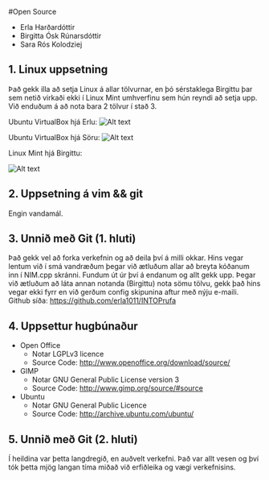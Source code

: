 #Open Source

* Erla Harðardóttir
* Birgitta Ósk Rúnarsdóttir
* Sara Rós Kolodziej

## 1. Linux uppsetning

Það gekk illa að setja Linux á allar tölvurnar, en þó sérstaklega Birgittu þar sem netið
virkaði ekki í Linux Mint umhverfinu sem hún reyndi að setja upp.  Við enduðum á að nota 
bara 2 tölvur í stað 3.  

Ubuntu VirtualBox hjá Erlu:
![Alt text](https://fbcdn-sphotos-e-a.akamaihd.net/hphotos-ak-frc3/1377019_10151803494283876_178533015_n.jpg)

Ubuntu VirtualBox hjá Söru:
![Alt text](https://fbcdn-sphotos-a-a.akamaihd.net/hphotos-ak-frc3/1383204_10151803499803876_1334967456_n.jpg)

Linux Mint hjá Birgittu:

![Alt text](https://fbcdn-sphotos-g-a.akamaihd.net/hphotos-ak-frc3/p206x206/1235478_10151803498243876_1051556867_n.jpg)

## 2. Uppsetning á vim && git

Engin vandamál.


## 3. Unnið með Git (1. hluti)

Það gekk vel að forka verkefnin og að deila því á milli okkar.  Hins vegar lentum við í smá vandræðum
þegar við ætluðum allar að breyta kóðanum inn í NIM.cpp skránni.  Fundum út úr því á endanum og allt gekk upp.
Þegar við ætluðum að láta annan notanda (Birgittu) nota sömu tölvu, gekk það hins vegar ekki fyrr en við gerðum
config skipunina aftur með nýju e-maili.  
Github síða: https://github.com/erla1011/INTOPrufa

## 4. Uppsettur hugbúnaður

* Open Office 
  - Notar LGPLv3 licence 
  - Source Code: http://www.openoffice.org/download/source/ 
* GIMP 
  - Notar GNU General Public License version 3
  - Source Code: http://www.gimp.org/source/#source 
* Ubuntu 
  - Notar GNU General Public Licence
  - Source Code: http://archive.ubuntu.com/ubuntu/

## 5. Unnið með Git (2. hluti)

Í heildina var þetta langdregið, en auðvelt verkefni.  Það var allt vesen og 
því tók þetta mjög langan tíma miðað við erfiðleika og vægi verkefnisins.
